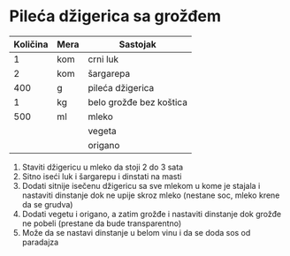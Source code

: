 # Pileća džigerica sa grožđem

| Količina | Mera |        Sastojak         |
| -------- | ---- | ----------------------- |
| 1        | kom  | crni luk                |
| 2        | kom  | šargarepa               |
| 400      | g    | pileća džigerica        |
| 1        | kg   | belo grožđe bez koštica |
| 500      | ml   | mleko                   |
|          |      | vegeta                  |
|          |      | origano                 |

1. Staviti džigericu u mleko da stoji 2 do 3 sata
1. Sitno iseći luk i šargarepu i dinstati na masti
1. Dodati sitnije isečenu džigericu sa sve mlekom u kome je stajala i nastaviti dinstanje dok ne upije skroz mleko (nestane soc, mleko krene da se grudva)
1. Dodati vegetu i origano, a zatim grožđe i nastaviti dinstanje dok grožđe ne pobeli (prestane da bude transparentno)
1. Može da se nastavi dinstanje u belom vinu i da se doda sos od paradajza